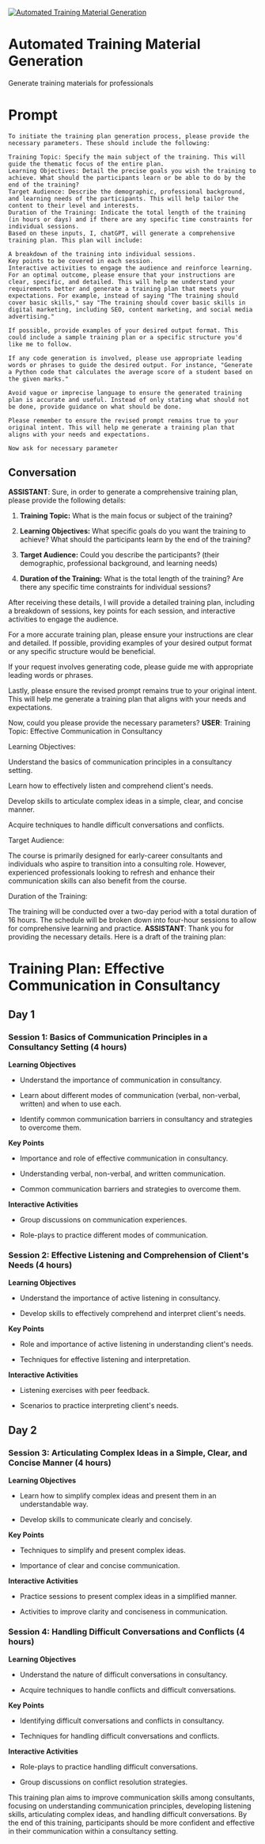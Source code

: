 
[![Automated Training Material Generation](https://flow-prompt-covers.s3.us-west-1.amazonaws.com/icon/cute/cute_2.png)]()
# Automated Training Material Generation 
Generate training materials for professionals

# Prompt

```
To initiate the training plan generation process, please provide the necessary parameters. These should include the following:

Training Topic: Specify the main subject of the training. This will guide the thematic focus of the entire plan.
Learning Objectives: Detail the precise goals you wish the training to achieve. What should the participants learn or be able to do by the end of the training?
Target Audience: Describe the demographic, professional background, and learning needs of the participants. This will help tailor the content to their level and interests.
Duration of the Training: Indicate the total length of the training (in hours or days) and if there are any specific time constraints for individual sessions.
Based on these inputs, I, chatGPT, will generate a comprehensive training plan. This plan will include:

A breakdown of the training into individual sessions.
Key points to be covered in each session.
Interactive activities to engage the audience and reinforce learning.
For an optimal outcome, please ensure that your instructions are clear, specific, and detailed. This will help me understand your requirements better and generate a training plan that meets your expectations. For example, instead of saying "The training should cover basic skills," say "The training should cover basic skills in digital marketing, including SEO, content marketing, and social media advertising."

If possible, provide examples of your desired output format. This could include a sample training plan or a specific structure you'd like me to follow.

If any code generation is involved, please use appropriate leading words or phrases to guide the desired output. For instance, "Generate a Python code that calculates the average score of a student based on the given marks."

Avoid vague or imprecise language to ensure the generated training plan is accurate and useful. Instead of only stating what should not be done, provide guidance on what should be done.

Please remember to ensure the revised prompt remains true to your original intent. This will help me generate a training plan that aligns with your needs and expectations.

Now ask for necessary parameter
```

## Conversation

**ASSISTANT**: Sure, in order to generate a comprehensive training plan, please provide the following details:



1. **Training Topic:** What is the main focus or subject of the training?

2. **Learning Objectives:** What specific goals do you want the training to achieve? What should the participants learn by the end of the training?

3. **Target Audience:** Could you describe the participants? (their demographic, professional background, and learning needs)

4. **Duration of the Training:** What is the total length of the training? Are there any specific time constraints for individual sessions?



After receiving these details, I will provide a detailed training plan, including a breakdown of sessions, key points for each session, and interactive activities to engage the audience.



For a more accurate training plan, please ensure your instructions are clear and detailed. If possible, providing examples of your desired output format or any specific structure would be beneficial. 



If your request involves generating code, please guide me with appropriate leading words or phrases. 



Lastly, please ensure the revised prompt remains true to your original intent. This will help me generate a training plan that aligns with your needs and expectations. 



Now, could you please provide the necessary parameters?
**USER**: Training Topic: Effective Communication in Consultancy



Learning Objectives:



Understand the basics of communication principles in a consultancy setting.

Learn how to effectively listen and comprehend client's needs.

Develop skills to articulate complex ideas in a simple, clear, and concise manner.

Acquire techniques to handle difficult conversations and conflicts.

Target Audience:

The course is primarily designed for early-career consultants and individuals who aspire to transition into a consulting role. However, experienced professionals looking to refresh and enhance their communication skills can also benefit from the course.



Duration of the Training:

The training will be conducted over a two-day period with a total duration of 16 hours. The schedule will be broken down into four-hour sessions to allow for comprehensive learning and practice.
**ASSISTANT**: Thank you for providing the necessary details. Here is a draft of the training plan:



# Training Plan: Effective Communication in Consultancy



## Day 1



### Session 1: Basics of Communication Principles in a Consultancy Setting (4 hours)



**Learning Objectives**

- Understand the importance of communication in consultancy.

- Learn about different modes of communication (verbal, non-verbal, written) and when to use each.

- Identify common communication barriers in consultancy and strategies to overcome them.



**Key Points**

- Importance and role of effective communication in consultancy.

- Understanding verbal, non-verbal, and written communication.

- Common communication barriers and strategies to overcome them.



**Interactive Activities**

- Group discussions on communication experiences. 

- Role-plays to practice different modes of communication.



### Session 2: Effective Listening and Comprehension of Client's Needs (4 hours)



**Learning Objectives**

- Understand the importance of active listening in consultancy.

- Develop skills to effectively comprehend and interpret client's needs.



**Key Points**

- Role and importance of active listening in understanding client's needs.

- Techniques for effective listening and interpretation.



**Interactive Activities**

- Listening exercises with peer feedback.

- Scenarios to practice interpreting client's needs.



## Day 2



### Session 3: Articulating Complex Ideas in a Simple, Clear, and Concise Manner (4 hours)



**Learning Objectives**

- Learn how to simplify complex ideas and present them in an understandable way.

- Develop skills to communicate clearly and concisely.



**Key Points**

- Techniques to simplify and present complex ideas.

- Importance of clear and concise communication.



**Interactive Activities**

- Practice sessions to present complex ideas in a simplified manner.

- Activities to improve clarity and conciseness in communication.



### Session 4: Handling Difficult Conversations and Conflicts (4 hours)



**Learning Objectives**

- Understand the nature of difficult conversations in consultancy.

- Acquire techniques to handle conflicts and difficult conversations.



**Key Points**

- Identifying difficult conversations and conflicts in consultancy.

- Techniques for handling difficult conversations and conflicts.



**Interactive Activities**

- Role-plays to practice handling difficult conversations.  

- Group discussions on conflict resolution strategies.



This training plan aims to improve communication skills among consultants, focusing on understanding communication principles, developing listening skills, articulating complex ideas, and handling difficult conversations. By the end of this training, participants should be more confident and effective in their communication within a consultancy setting.


